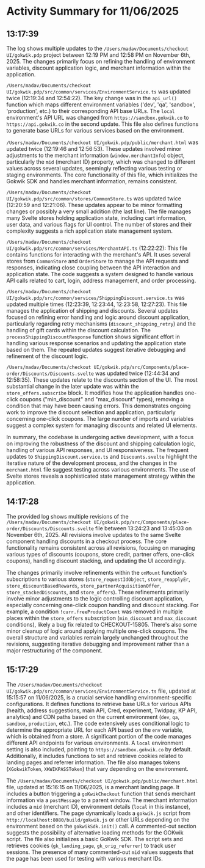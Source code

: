 # Activity Summary for 11/06/2025

## 13:17:39
The log shows multiple updates to the `/Users/madav/Documents/checkout UI/gokwik.pdp` project between 12:19 PM and 12:58 PM on November 6th, 2025.  The changes primarily focus on refining the handling of environment variables, discount application logic, and merchant information within the application.

`/Users/madav/Documents/checkout UI/gokwik.pdp/src/common/services/EnvironmentService.ts` was updated twice (12:19:34 and 12:54:22).  The key change was in the `api_url()` function which maps different environment variables ('dev', 'qa', 'sandbox', 'production', etc.) to their corresponding API base URLs.  The  `local` environment's API URL was changed from `https://sandbox.gokwik.co` to `https://api.gokwik.co` in the second update.  This file also defines functions to generate base URLs for various services based on the environment.

`/Users/madav/Documents/checkout UI/gokwik.pdp/public/merchant.html` was updated twice (12:19:46 and 12:56:53). These updates involved minor adjustments to the merchant information (`window.merchantInfo`) object, particularly the `mid` (merchant ID) property, which was changed to different values across several updates, seemingly reflecting various testing or staging environments.  The core functionality of this file, which initializes the Gokwik SDK and handles merchant information, remains consistent.

`/Users/madav/Documents/checkout UI/gokwik.pdp/src/common/stores/CommonStore.ts` was updated twice (12:20:59 and 12:21:06).  These updates appear to be minor formatting changes or possibly a very small addition (the last line). The file manages many Svelte stores holding application state, including cart information, user data, and various flags for UI control.  The number of stores and their complexity suggests a rich application state management system.

`/Users/madav/Documents/checkout UI/gokwik.pdp/src/common/services/MerchantAPI.ts` (12:22:22): This file contains functions for interacting with the merchant's API.  It uses several stores from `CommonStore` and `OrderStore` to manage the API requests and responses, indicating close coupling between the API interaction and application state.  The code suggests a system designed to handle various API calls related to cart, login, address management, and order processing.

`/Users/madav/Documents/checkout UI/gokwik.pdp/src/common/services/ShippingDiscount.service.ts` was updated multiple times (12:23:39, 12:23:44, 12:23:58, 12:27:23). This file manages the application of shipping and discounts.  Several updates focused on refining error handling and logic around discount application, particularly regarding retry mechanisms (`discount_shipping_retry`) and the handling of gift cards within the discount calculation. The `processShippingDiscountResponse` function shows significant effort in handling various response scenarios and updating the application state based on them.  The repeated updates suggest iterative debugging and refinement of the discount logic.

`/Users/madav/Documents/checkout UI/gokwik.pdp/src/Components/place-order/Discounts/Discounts.svelte` was updated twice (12:44:34 and 12:58:35).  These updates relate to the discounts section of the UI.  The most substantial change in the later update was within the `store_offers.subscribe` block. It modifies how the application handles one-click coupons ("min_discount" and "max_discount" types), removing a condition that may have been causing errors. This demonstrates ongoing work to improve the discount selection and application, particularly concerning one-click coupons.  The large number of imports and variables suggest a complex system for managing discounts and related UI elements.


In summary, the codebase is undergoing active development, with a focus on improving the robustness of the discount and shipping calculation logic, handling of various API responses, and UI responsiveness.  The frequent updates to `ShippingDiscount.service.ts` and `Discounts.svelte` highlight the iterative nature of the development process, and the changes in the `merchant.html` file suggest testing across various environments. The use of Svelte stores reveals a sophisticated state management strategy within the application.


## 14:17:28
The provided log shows multiple revisions of the `/Users/madav/Documents/checkout UI/gokwik.pdp/src/Components/place-order/Discounts/Discounts.svelte` file between 13:24:23 and 13:45:03 on November 6th, 2025.  All revisions involve updates to the same Svelte component handling discounts in a checkout process.  The core functionality remains consistent across all revisions, focusing on managing various types of discounts (coupons, store credit, partner offers, one-click coupons), handling discount stacking, and updating the UI accordingly.

The changes primarily involve refinements within the `onMount` function's subscriptions to various stores (`store_requestIdObject`, `store_reapplyEr`, `store_discountBasedRewards`, `store_partnerAcquisitionOffer`, `store_stackedDiscounts`, and `store_offers`). These refinements primarily involve minor adjustments to the logic controlling discount application, especially concerning one-click coupon handling and discount stacking. For example,  a condition `!curr.freeProductCount` was removed in multiple places within the `store_offers` subscription  (`min_discount` and `max_discount` conditions), likely a bug fix related to CHECKOUT-15805.  There's also some minor cleanup of logic around applying multiple one-click coupons.  The overall structure and variables remain largely unchanged throughout the revisions, suggesting iterative debugging and improvement rather than a major restructuring of the component.


## 15:17:29
The `/Users/madav/Documents/checkout UI/gokwik.pdp/src/common/services/EnvironmentService.ts` file, updated at 15:15:57 on 11/06/2025, is a crucial service handling environment-specific configurations.  It defines functions to retrieve base URLs for various APIs (health, address suggestions, main API, Cred, experiment, Twidpay, KP API, analytics) and CDN paths based on the current environment (`dev`, `qa`, `sandbox`, `production`, etc.).  The code extensively uses conditional logic to determine the appropriate URL for each API based on the `env` variable, which is obtained from a store.  A significant portion of the code manages different API endpoints for various environments.  A `local` environment setting is also included, pointing to `https://sandbox.gokwik.co` by default.  Additionally, it includes functions to set and retrieve cookies related to landing pages and referrer information.  The file also manages tokens (`XGokwikToken`, `XKWIKPASSToken`) that vary depending on the environment.


The `/Users/madav/Documents/checkout UI/gokwik.pdp/public/merchant.html` file, updated at 15:16:15 on 11/06/2025, is a merchant landing page. It includes a button triggering a `goKwikCheckout` function that sends merchant information via a `postMessage` to a parent window.  The merchant information includes a `mid` (merchant ID), environment details (`local` in this instance), and other identifiers.  The page dynamically loads a `gokwik.js` script from `http://localhost:8080/build/gokwik.js`  or other URLs depending on the environment based on the `gokwikSdk.init()` call.  A commented-out section suggests the possibility of alternative loading methods for the GOKwik script.  The file also initializes a basic GoKwik SDK. The script sets and retrieves cookies (`gk_landing_page`, `gk_orig_referrer`) to track user sessions.  The presence of many commented-out `mid` values suggests that the page has been used for testing with various merchant IDs.
